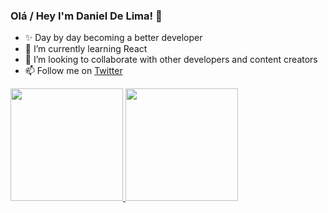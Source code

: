 ### Olá / Hey I'm Daniel De Lima! 👋

- ✨ Day by day becoming a better developer
- 🌱 I’m currently learning React
- 🎃 I’m looking to collaborate with other developers and content creators
- 📫 Follow me on [Twitter](https://twitter.com/dndanli) <br>

 <div>
  <a href="https://github.com/dndanli">
  <img height="180em" src="https://github-readme-stats.vercel.app/api?username=dndanli&show_icons=true&theme=dark&include_all_commits=true&count_private=true"/>
    
  <img height="180em" src="https://github-readme-stats.vercel.app/api/top-langs/?username=dndanli&layout=compact&langs_count=7&theme=dark"/>
</div>


